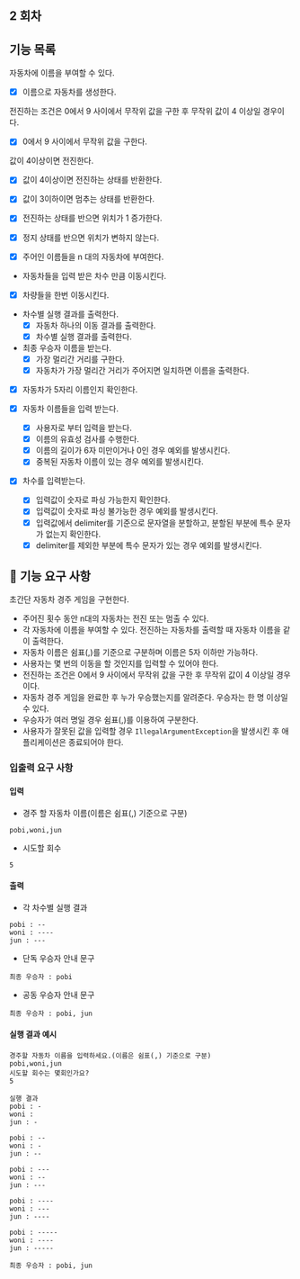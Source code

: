 ##  2 회차

## 기능 목록 

자동차에 이름을 부여할 수 있다.
 
- [x] 이름으로 자동차를 생성한다.

전진하는 조건은 0에서 9 사이에서 무작위 값을 구한 후 무작위 값이 4 이상일 경우이다.

- [x] 0에서 9 사이에서 무작위 값을 구한다.

값이 4이상이면 전진한다.

- [x] 값이 4이상이면 전진하는 상태를 반환한다.
- [x] 값이 3이하이면 멈추는 상태를 반환한다.

- [x] 전진하는 상태를 반으면 위치가 1 증가한다.
- [x] 정지 상태를 반으면 위치가 변하지 않는다.

- [x] 주어인 이름들을 n 대의 자동차에 부여한다.

- 자동차들을 입력 받은 차수 만큼 이동시킨다.
- [x] 차량들을 한번 이동시킨다.
 
- 차수별 실행 결과를 출력한다.
  - [x] 자동차 하나의 이동 결과를 출력한다.
  - [x] 차수별 실행 결과를 출력한다.

- 최종 우승자 이름을 받는다.
  -[x] 가장 멀리간 거리를 구한다.
  -[x] 자동차가 가장 멀리간 거리가 주어지면 일치하면 이름을 출력한다.

-[x] 자동차가 5자리 이름인지 확인한다.


- [x] 자동차 이름들을 입력 받는다.
  - [x] 사용자로 부터 입력을 받는다.
  - [x] 이름의 유효성 검사를 수행한다.
  - [x] 이름의 길이가 6자 미만이거나 0인 경우 예외를 발생시킨다.
  - [x] 중복된 자동차 이름이 있는 경우 예외를 발생시킨다.

- [x] 차수를 입력받는다.
  - [x] 입력값이 숫자로 파싱 가능한지 확인한다.
  - [x] 입력값이 숫자로 파싱 불가능한 경우 예외를 발생시킨다.
  - [x] 입력값에서 delimiter를 기준으로 문자열을 분할하고, 분할된 부분에 특수 문자가 없는지 확인한다.
  - [x] delimiter를 제외한 부분에 특수 문자가 있는 경우 예외를 발생시킨다.

## 🚀 기능 요구 사항

초간단 자동차 경주 게임을 구현한다.

- 주어진 횟수 동안 n대의 자동차는 전진 또는 멈출 수 있다.
- 각 자동차에 이름을 부여할 수 있다. 전진하는 자동차를 출력할 때 자동차 이름을 같이 출력한다.
- 자동차 이름은 쉼표(,)를 기준으로 구분하며 이름은 5자 이하만 가능하다.
- 사용자는 몇 번의 이동을 할 것인지를 입력할 수 있어야 한다.
- 전진하는 조건은 0에서 9 사이에서 무작위 값을 구한 후 무작위 값이 4 이상일 경우이다.
- 자동차 경주 게임을 완료한 후 누가 우승했는지를 알려준다. 우승자는 한 명 이상일 수 있다.
- 우승자가 여러 명일 경우 쉼표(,)를 이용하여 구분한다.
- 사용자가 잘못된 값을 입력할 경우 `IllegalArgumentException`을 발생시킨 후 애플리케이션은 종료되어야 한다.

### 입출력 요구 사항

#### 입력

- 경주 할 자동차 이름(이름은 쉼표(,) 기준으로 구분)

```
pobi,woni,jun
```

- 시도할 회수

```
5
```

#### 출력

- 각 차수별 실행 결과

```
pobi : --
woni : ----
jun : ---
```

- 단독 우승자 안내 문구

```
최종 우승자 : pobi
```

- 공동 우승자 안내 문구

```
최종 우승자 : pobi, jun
```

#### 실행 결과 예시

```
경주할 자동차 이름을 입력하세요.(이름은 쉼표(,) 기준으로 구분)
pobi,woni,jun
시도할 회수는 몇회인가요?
5

실행 결과
pobi : -
woni : 
jun : -

pobi : --
woni : -
jun : --

pobi : ---
woni : --
jun : ---

pobi : ----
woni : ---
jun : ----

pobi : -----
woni : ----
jun : -----

최종 우승자 : pobi, jun
```
